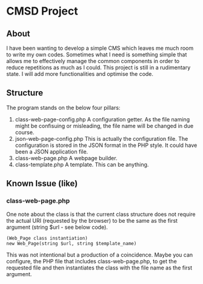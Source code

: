 # CMSD Project

## About
I have been wanting to develop a simple CMS which leaves me much room to write my own codes. Sometimes what I need is something simple that allows me to effectively manage the common components in order to reduce repetitions as much as I could.
This project is still in a rudimentary state. I will add more functionalities and optimise the code. 

## Structure
The program stands on the below four pillars:
1. class-web-page-config.php
  A configuration getter. As the file naming might be confisuing or misleading, the file name will be changed in due course.
2. json-web-page-config.php
  This is actually the configuration file. The configuration is stored in the JSON format in the PHP style. It could have been a JSON application file. 
3. class-web-page.php
  A webpage builder. 
4. class-template.php
 A template. This can be anything.

## Known Issue (like)
### class-web-page.php
One note about the class is that the current class structure does not require the actual URI (requested by the browser) to be the same as the first argument (string $url - see below code).
```
(Web_Page class instantiation)
new Web_Page(string $url, string $template_name)
```
This was not intentional but a production of a coincidence. Maybe you can configure, the PHP file that includes class-web-page.php, to get the requested file and then instantiates the class with the file name as the first argument.
